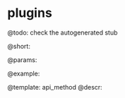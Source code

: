 plugins
=============


@todo:
	check the autogenerated stub

@short:
	

@params:





@example:

@template:	api_method
@descr:

